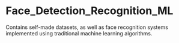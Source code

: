 # Face_Detection_Recognition_ML
 Contains self-made datasets, as well as face recognition systems implemented using traditional machine learning algorithms. 
